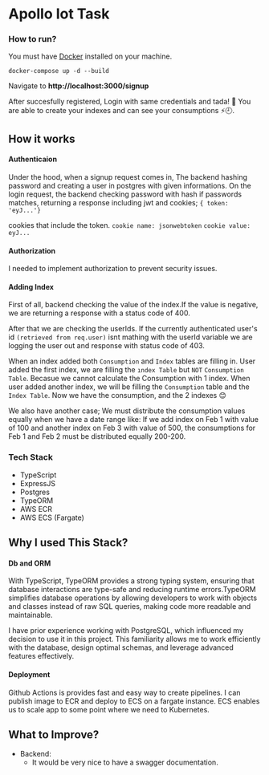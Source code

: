 # Apollo Iot Task

### How to run?

You must have [Docker](https://www.docker.com/) installed on your machine.

```
docker-compose up -d --build
```

Navigate to <b>http://localhost:3000/signup</b>

After succesfully registered, Login with same credentials and tada! 🎉 You are able to create your indexes and can see your consumptions ⚡️🕘.

## How it works

#### Authenticaion

Under the hood, when a signup request comes in, The backend hashing password and creating a user in postgres with given informations. On the login request, the backend checking password with hash if passwords matches, returning a response including jwt and cookies; `{ token: 'eyJ...'}`

cookies that include the token.
`cookie name: jsonwebtoken`
`cookie value: eyJ...`

#### Authorization

I needed to implement authorization to prevent security issues.

#### Adding Index

First of all, backend checking the value of the index.If the value is negative, we are returning a response with a status code of 400.

After that we are checking the userIds.
If the currently authenticated user's id `(retrieved from req.user)`
isnt mathing with the userId variable we are logging the user out and response with status code of 403.

When an index added both `Consumption` and `Index` tables are filling in.
User added the first index, we are filling the `ındex Table` but `NOT` `Consumption Table`. Becasue we cannot calculate the Consumption with 1 index.
When user added another index, we will be filling the `Consumption` table and the `Index Table`. Now we have the consumption, and the 2 indexes 😊

We also have another case;
We must distribute the consumption values equally when we have a date range like:
If we add index on Feb 1 with value of 100 and another index on Feb 3 with value of 500, the consumptions for Feb 1 and Feb 2 must be distributed equally 200-200.

### Tech Stack

- TypeScript
- ExpressJS
- Postgres
- TypeORM
- AWS ECR
- ⁠AWS ECS (Fargate)

## Why I used This Stack?

#### Db and ORM

With TypeScript, TypeORM provides a strong typing system, ensuring that database interactions are type-safe and reducing runtime errors.TypeORM simplifies database operations by allowing developers to work with objects and classes instead of raw SQL queries, making code more readable and maintainable.

I have prior experience working with PostgreSQL, which influenced my decision to use it in this project. This familiarity allows me to work efficiently with the database, design optimal schemas, and leverage advanced features effectively.

#### Deployment

Github Actions is provides fast and easy way to create pipelines. I can publish image to ECR and deploy to ECS on a fargate instance. ECS enables us to scale app to some point where we need to Kubernetes.

## What to Improve?

- Backend:
  - It would be very nice to have a swagger documentation.
